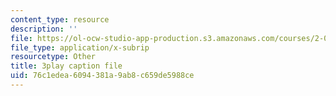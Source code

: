 ```yaml
---
content_type: resource
description: ''
file: https://ol-ocw-studio-app-production.s3.amazonaws.com/courses/2-003sc-engineering-dynamics-fall-2011/76c1edea6094381a9ab8c659de5988ce_zhk9xLjrmi4.srt
file_type: application/x-subrip
resourcetype: Other
title: 3play caption file
uid: 76c1edea-6094-381a-9ab8-c659de5988ce
---
```

